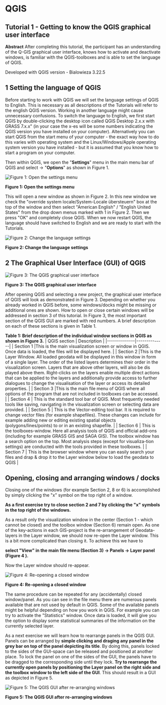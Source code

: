 ﻿# QGIS

## Tutorial 1 - Getting to know the QGIS graphical user interface

**Abstract** 
After completing this tutorial, the participant has an understanding of the Q-GIS graphical user interface, knows how to activate and deactivate windows, is familiar with the QGIS-toolboxes and is able to
set the language of QGIS.

Developed with QGIS version - Bialowieza 3.22.5

## 1 Setting the language of QGIS

Before starting to work with QGIS we will set the language settings of QGIS to English. This is necessary as all descriptions of the Tutorials will refer to the english QGIS version. Working in another language might cause unnecessary confusions. To switch the language to English, we first start QGIS by double-clicking the desktop icon called QGIS Desktop 2.x.x with GRASS 7.x.x" (in your case the x-es will be some numbers indicating the QGIS version you have installed on your computer). Alternatively you can start QGIS from the start menu of your computer - the exact way how to do this varies with operating system and the Linux/Windows/Apple operating system version you have installed - but it is assumed that you know how to start a program on your computer. 

Then within QGIS, we open the "**Settings**" menu in the main menu bar of QGIS and select -> "**Options**" as shown in Figure 1.

![Figure 1: Open the settings menu](assets/01-GUI-01.png "blubb")

**Figure 1: Open the settings menu**

This will open a new window as shown in Figure 2. In this new window we check the "override system locale/System-Locale übersteuern" box at the top of the window and then select "American English" / "English United States" from the drop down menus marked with 1 in Figure 2. Then we press "OK" and completely close QGIS. When we now restart QGIS, the language should have switched to English and we are ready to start with the Tutorials.

![Figure 2: Change the language settings](assets/01-GUI-02.png)

**Figure 2: Change the language settings**

## 2 The Graphical User Interface (GUI) of QGIS

![Figure 3: The QGIS graphical user interface ](assets/01-GUI-03.png)

**Figure 3: The QGIS graphical user interface**

After opening QGIS and selecting a new project, the graphical user interface of QGIS will look as demonstrated in Figure 3. Depending on whether you already worked in QGIS before, some windows/docks might be missing or additional ones are shown. How to open or close certain windows will be addressed in section 3 of this tutorial.
In Figure 3, the most important section of the QGIS GUI are marked with red numbers. A brief description on each of these sections is given in Table 1.

**Table 1: Brief description of the individual window sections in QGIS as shown in Figure 3.**
| QGIS section | Description  |
|--------------|--------------|
| Section 1    |This is the main visualization screen or window in QGIS. Once data is loaded, the files will be displayed here.  |
| Section 2    |This is the Layer Window. All loaded geodata will be displayed in this window in form of a single layer. The order of the listed layers determines their order in the visualization screen. Layers that are above other layers, will also be dis played above them. Right-clicks on the layers enable multiple direct actions that can be applied to the layers and additionally provide access to further dialogues to change the visualisation of the layer or access its detailed properties.  |
| Section 3    |This is the main file menu of QGIS where all options of the program that are not included in toolboxes can be accessed.  |
| Section 4    | This is the standard tool bar of QGIS. Most frequently needed tools like saving, navigating in the visualization screen or selecting data are provided. |
| Section 5    | This is the Vector-editing tool bar. It is required to change vector files (for example shapefiles). These changes can include for example adding new or editing existing spatial objects (polygons/lines/points) to or in an existing shapefile. |
| Section 6    | This is the toolboxes-window. Here all analysis tools of QGIS and official add-ons (including for example GRASS GIS and SAGA GIS). The toolbox window has a search option on the top. Most analysis steps (except for visualiza-tion settings) are conducted with the tools provided in these toolboxes. |
| Section 7    | This is the browser window where you can easily search your files and drap & drop it to the Layer window below to load the geodata to QGIS |

## Opening, closing and arranging windows / docks

Closing one of the windows (for example Section 2, 8 or 6) is accomplished by simply clicking the "x" symbol on the top right of a window.

**As a first exercise try to close section 2 and 7 by clicking the "x" symbols in the top right of the windows.** 

As a result only the visualization window in the center (Section 1 - which cannot be closed) and the toolbox window (Section 6) remain open. As one of the key-actions in each GIS-project is the re-arrangement of Geodata-layers in the Layer window, we should now re-open the Layer window. This is a bit more complicated than closing it. To achieve this we have to 

**select "View" in the main file menu (Section 3) -> Panels -> Layer panel (Figure 4 ).** 

Now the Layer window should re-appear.

![Figure 4: Re-opening a closed window ](assets/01-GUI-04.png)

**Figure 4: Re-opening a closed window**

The same procedure can be repeated for any (accidentally) closed window/panel. As you can see in the file menu there are numerous panels available that are not used by default in QGIS. Some of the available panels might be helpful depending on how you work in QGIS. For example you can try to activate the "Statistics" window. Once data is loaded, it will
give you the option to display some statistical summaries of the information on the currently selected layer.

As a next exercise we will learn how to rearrange panels in the QGIS GUI. Panels can be arranged by **simple clicking and draging any panel in the grey bar on top of the panel depicting its title**. By doing this, panels locked to the sides of the GUI-space can be released and positioned at another place. To lock the panel on one of the sides of the GUI, the panels have to be dragged to the corresponding side until they lock. **Try to rearrange the currently open panels by positioning the Layer panel on the right side and the toolbox window to the left side of the GUI**. This should result in a GUI as depicted in Figure 5.

![Figure 5: The QGIS GUI after re-arranging windows ](assets/01-GUI-05.png)

**Figure 5: The QGIS GUI after re-arranging windows**
